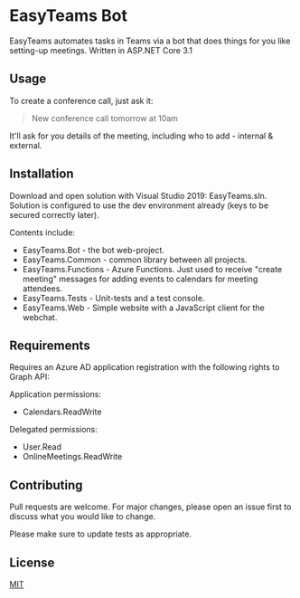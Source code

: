 # EasyTeams Bot

EasyTeams automates tasks in Teams via a bot that does things for you like setting-up meetings. Written in ASP.NET Core 3.1

## Usage
To create a conference call, just ask it:
> New conference call tomorrow at 10am

It'll ask for you details of the meeting, including who to add - internal & external.

## Installation

Download and open solution with Visual Studio 2019: EasyTeams.sln.
Solution is configured to use the dev environment already (keys to be secured correctly later). 

Contents include:
* EasyTeams.Bot - the bot web-project.
* EasyTeams.Common - common library between all projects.
* EasyTeams.Functions - Azure Functions. Just used to receive "create meeting" messages for adding events to calendars for meeting attendees.
* EasyTeams.Tests - Unit-tests and a test console.
* EasyTeams.Web - Simple website with a JavaScript client for the webchat.

## Requirements
Requires an Azure AD application registration with the following rights to Graph API:

Application permissions:
* Calendars.ReadWrite

Delegated permissions:
* User.Read
* OnlineMeetings.ReadWrite

## Contributing
Pull requests are welcome. For major changes, please open an issue first to discuss what you would like to change.

Please make sure to update tests as appropriate.

## License
[MIT](https://choosealicense.com/licenses/mit/)
